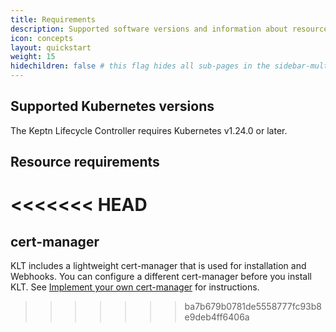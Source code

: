 ```yaml
---
title: Requirements
description: Supported software versions and information about resources required
icon: concepts
layout: quickstart
weight: 15
hidechildren: false # this flag hides all sub-pages in the sidebar-multicard.html
---
```


## Supported Kubernetes versions

The Keptn Lifecycle Controller requires Kubernetes v1.24.0 or later.

## Resource requirements

<<<<<<< HEAD
=======

## cert-manager

KLT includes a lightweight cert-manager
that is used for installation and Webhooks.
You can configure a different cert-manager
before you install KLT.
See [Implement your own cert-manager](cert-manager.md)
for instructions.
>>>>>>> ba7b679b0781de5558777fc93b8e9deb4ff6406a
